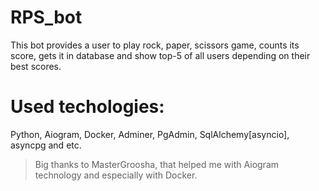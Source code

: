 # RPS_bot
This bot provides a user to play rock, paper, scissors game, counts its score, gets it in database and show top-5 of all users depending on their best scores.
# Used techologies: 
Python, Aiogram, Docker, Adminer, PgAdmin, SqlAlchemy[asyncio], asyncpg and etc. 
> Big thanks to MasterGroosha, that helped me with Aiogram technology and especially with Docker.
